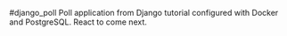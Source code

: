 #django_poll Poll application from Django tutorial configured with Docker and PostgreSQL. React to come next.
